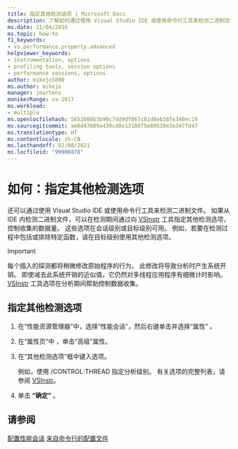 ```yaml
---
title: 指定其他检测选项 | Microsoft Docs
description: 了解如何通过使用 Visual Studio IDE 或使用命令行工具来检测二进制文件。
ms.date: 11/04/2016
ms.topic: how-to
f1_keywords:
- vs.performance.property.advanced
helpviewer_keywords:
- instrumentation, options
- profiling tools, session options
- performance sessions, options
author: mikejo5000
ms.author: mikejo
manager: jmartens
monikerRange: vs-2017
ms.workload:
- multiple
ms.openlocfilehash: 5652088b3b90c7dd9df067c81d8eb38fe348ec19
ms.sourcegitcommit: ae6d47b09a439cd0e13180f5e89510e3e347fd47
ms.translationtype: HT
ms.contentlocale: zh-CN
ms.lasthandoff: 02/08/2021
ms.locfileid: "99906878"
---
```

# <a name="how-to-specify-additional-instrumentation-options"></a>如何：指定其他检测选项

还可以通过使用 Visual Studio IDE 或使用命令行工具来检测二进制文件。 如果从 IDE 内检测二进制文件，可以在检测期间通过向 [VSInstr](../profiling/vsinstr.md) 工具指定其他检测选项，控制收集的数据量。 这些选项在会话级别或目标级别可用。 例如，若要在检测过程中包括或排除特定函数，请在目标级别使用其他检测选项。

> [!IMPORTANT]
> 每个插入的探测都将稍微修改原始程序的行为。 此修改将导致分析时产生系统开销。 即使减去此系统开销的近似值，它仍然对多线程应用程序有细微计时影响。 [VSInstr](../profiling/vsinstr.md) 工具选项在分析期间帮助控制数据收集。

## <a name="to-specify-additional-instrumentation-option"></a>指定其他检测选项

1. 在“性能资源管理器”中，选择“性能会话”，然后右键单击并选择“属性”  。

2. 在“属性页”中 ，单击“高级”属性。

3. 在“其他检测选项”框中键入选项。

     例如，使用 /CONTROL:THREAD 指定分析级别。 有关选项的完整列表，请参阅 [VSInstr](../profiling/vsinstr.md)。

4. 单击 **“确定”** 。

## <a name="see-also"></a>请参阅

[配置性能会话](../profiling/configuring-performance-sessions.md)
[来自命令行的配置文件](../profiling/using-the-profiling-tools-from-the-command-line.md)
